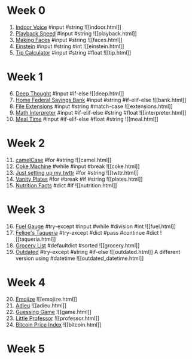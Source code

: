 # Week 0
1. [Indoor Voice](https://cs50.harvard.edu/python/2022/psets/0/indoor/)
#input #string 
![[indoor.html]]
2. [Playback Speed](https://cs50.harvard.edu/python/2022/psets/0/playback/)
#input #string
![[playback.html]]
3. [Making Faces](https://cs50.harvard.edu/python/2022/psets/0/faces/)
#input #string
![[faces.html]]
4. [Einstein](https://cs50.harvard.edu/python/2022/psets/0/einstein/)
#input #string #int
![[einstein.html]]
5. [Tip Calculator](https://cs50.harvard.edu/python/2022/psets/0/tip/)
#input #string #float
![[tip.html]]
# Week 1
6. [Deep Thought](https://cs50.harvard.edu/python/2022/psets/1/deep/)
#input #if-else
![[deep.html]]
7. [Home Federal Savings Bank](https://cs50.harvard.edu/python/2022/psets/1/bank/)
#input #string #if-elif-else
![[bank.html]]
8. [File Extensions](https://cs50.harvard.edu/python/2022/psets/1/extensions/)
#input #string #match-case
![[extensions.html]]
9. [Math Interpreter](https://cs50.harvard.edu/python/2022/psets/1/interpreter/#math-interpreter)
#input #if-elif-else #string #float
![[interpreter.html]]
10. [Meal Time](https://cs50.harvard.edu/python/2022/psets/1/meal/)
#input #if-elif-else #float #string 
![[meal.html]]
# Week 2
11. [camelCase](https://cs50.harvard.edu/python/2022/psets/2/camel/)
#for #string 
![[camel.html]]
12. [Coke Machine](https://cs50.harvard.edu/python/2022/psets/2/coke/)
#while #input #break
![[coke.html]]
13. [Just setting up my twttr](https://cs50.harvard.edu/python/2022/psets/2/twttr/)
#for #string 
![[twttr.html]]
14. [Vanity Plates](https://cs50.harvard.edu/python/2022/psets/2/plates/)
#for #break #if #string 
![[plates.html]]
15. [Nutrition Facts](https://cs50.harvard.edu/python/2022/psets/2/nutrition/)
#dict #if 
![[nutrition.html]]

# Week 3
16. [Fuel Gauge](https://cs50.harvard.edu/python/2022/psets/3/fuel/)
#try-except #input #while #division #int
![[fuel.html]]
17. [Felipe's Taqueria](https://cs50.harvard.edu/python/2022/psets/3/taqueria/)
#try-except #dict #pass #continue #dict
![[taqueria.html]]
18. [Grocery List](https://cs50.harvard.edu/python/2022/psets/3/grocery/)
#defaultdict #sorted
![[grocery.html]]
19. [Outdated](https://cs50.harvard.edu/python/2022/psets/3/outdated/)
#try-except #string #if-else
![[outdated.html]]
A different version using #datetime
![[outdated_datetime.html]]

# Week 4
20. [Emojize](https://cs50.harvard.edu/python/2022/psets/4/emojize/)
![[emojize.html]]
21. [Adieu](https://cs50.harvard.edu/python/2022/psets/4/adieu/)
![[adieu.html]]
22. [Guessing Game](https://cs50.harvard.edu/python/2022/psets/4/game/)
![[game.html]]
23. [Little Professor](https://cs50.harvard.edu/python/2022/psets/4/professor/)
![[professor.html]]
24. [Bitcoin Price Index](https://cs50.harvard.edu/python/2022/psets/4/bitcoin/)
![[bitcoin.html]]

# Week 5
